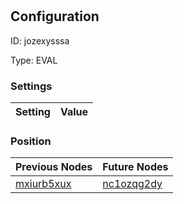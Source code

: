 # <nil>
## Configuration
ID:  jozexysssa

Type: EVAL 


### Settings
| Setting | Value  |
| :------------------------ | ---------------------------------------- |
 




### Position
| Previous Nodes | Future Nodes |
| :------------- | ------------ |
| [mxiurb5xux](./mxiurb5xux.md) | [nc1ozqg2dy](./nc1ozqg2dy.md) |